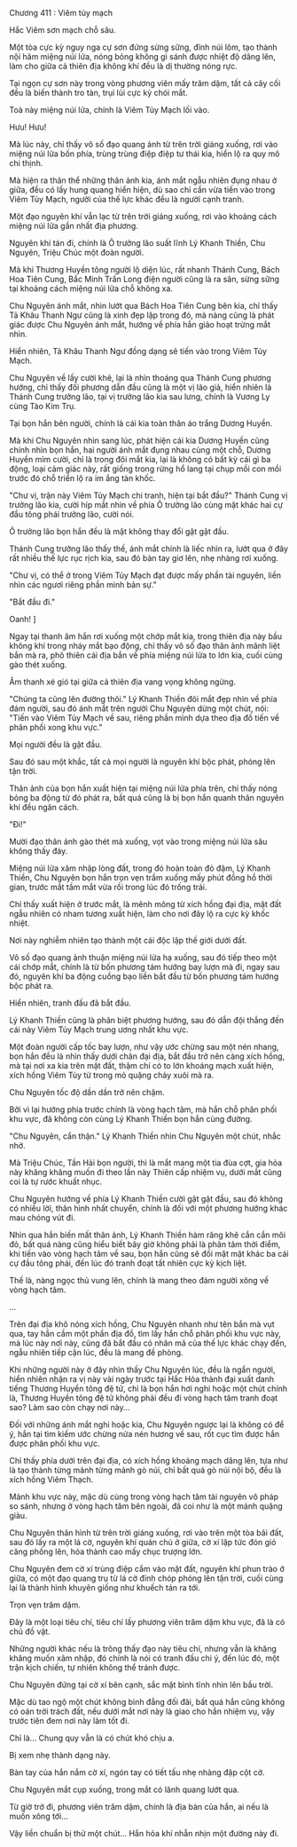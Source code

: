 




Chương 411 : Viêm tủy mạch


Hắc Viêm sơn mạch chỗ sâu.

Một tòa cực kỳ nguy nga cự sơn đứng sừng sững, đỉnh núi lõm, tạo thành nội hãm miệng núi lửa, nóng bỏng không gì sánh được nhiệt độ dâng lên, làm cho giữa cả thiên địa không khí đều là dị thường nóng rực.

Tại ngọn cự sơn này trong vòng phương viên mấy trăm dặm, tất cả cây cối đều là biến thành tro tàn, trụi lủi cực kỳ chói mắt.

Toà này miệng núi lửa, chính là Viêm Tủy Mạch lối vào.

Hưu! Hưu!

Mà lúc này, chỉ thấy vô số đạo quang ảnh từ trên trời giáng xuống, rơi vào miệng núi lửa bốn phía, trùng trùng điệp điệp tư thái kia, hiển lộ ra quy mô chi thịnh.

Mà hiện ra thân thể những thân ảnh kia, ánh mắt ngẫu nhiên đụng nhau ở giữa, đều có lấy hung quang hiển hiện, dù sao chỉ cần vừa tiến vào trong Viêm Tủy Mạch, người của thế lực khác đều là người cạnh tranh.

Một đạo nguyên khí vẫn lạc từ trên trời giáng xuống, rơi vào khoảng cách miệng núi lửa gần nhất địa phương.

Nguyên khí tán đi, chính là Ô trưởng lão suất lĩnh Lý Khanh Thiền, Chu Nguyên, Triệu Chúc một đoàn người.

Mà khi Thương Huyền tông người lộ diện lúc, rất nhanh Thánh Cung, Bách Hoa Tiên Cung, Bắc Minh Trấn Long điện người cũng là ra sân, sừng sững tại khoảng cách miệng núi lửa chỗ không xa.

Chu Nguyên ánh mắt, nhìn lướt qua Bách Hoa Tiên Cung bên kia, chỉ thấy Tả Khâu Thanh Ngư cũng là xinh đẹp lập trong đó, mà nàng cũng là phát giác được Chu Nguyên ánh mắt, hướng về phía hắn giảo hoạt trừng mắt nhìn.

Hiển nhiên, Tả Khâu Thanh Ngư đồng dạng sẽ tiến vào trong Viêm Tủy Mạch.

Chu Nguyên về lấy cười khẽ, lại là nhìn thoáng qua Thánh Cung phương hướng, chỉ thấy đối phương dẫn đầu cũng là một vị lão giả, hiển nhiên là Thánh Cung trưởng lão, tại vị trưởng lão kia sau lưng, chính là Vương Ly cùng Tào Kim Trụ.

Tại bọn hắn bên người, chính là cái kia toàn thân áo trắng Dương Huyền.

Mà khi Chu Nguyên nhìn sang lúc, phát hiện cái kia Dương Huyền cũng chính nhìn bọn hắn, hai người ánh mắt đụng nhau cùng một chỗ, Dương Huyền mỉm cười, chỉ là trong đôi mắt kia, lại là không có bất kỳ cái gì ba động, loại cảm giác này, rất giống trong rừng hổ lang tại chụp mồi con mồi trước đó chỗ triển lộ ra im ắng tàn khốc.

"Chư vị, trận này Viêm Tủy Mạch chi tranh, hiện tại bắt đầu?" Thánh Cung vị trưởng lão kia, cười híp mắt nhìn về phía Ô trưởng lão cùng mặt khác hai cự đầu tông phái trưởng lão, cười nói.

Ô trưởng lão bọn hắn đều là mặt không thay đổi gật gật đầu.

Thánh Cung trưởng lão thấy thế, ánh mắt chính là liếc nhìn ra, lướt qua ở đây rất nhiều thế lực rục rịch kia, sau đó bàn tay giơ lên, nhẹ nhàng rơi xuống.

"Chư vị, có thể ở trong Viêm Tủy Mạch đạt được mấy phần tài nguyên, liền nhìn các ngươi riêng phần mình bản sự."

"Bắt đầu đi."

Oanh! ]

Ngay tại thanh âm hắn rơi xuống một chớp mắt kia, trong thiên địa này bầu không khí trong nháy mắt bạo động, chỉ thấy vô số đạo thân ảnh mãnh liệt bắn mà ra, phô thiên cái địa bắn về phía miệng núi lửa to lớn kia, cuối cùng gào thét xuống.

Âm thanh xé gió tại giữa cả thiên địa vang vọng không ngừng.

"Chúng ta cũng lên đường thôi." Lý Khanh Thiền đôi mắt đẹp nhìn về phía đám người, sau đó ánh mắt trên người Chu Nguyên dừng một chút, nói: "Tiến vào Viêm Tủy Mạch về sau, riêng phần mình dựa theo địa đồ tiến về phân phối xong khu vực."

Mọi người đều là gật đầu.

Sau đó sau một khắc, tất cả mọi người là nguyên khí bộc phát, phóng lên tận trời.

Thân ảnh của bọn hắn xuất hiện tại miệng núi lửa phía trên, chỉ thấy nóng bỏng ba động từ đó phát ra, bất quá cũng là bị bọn hắn quanh thân nguyên khí đều ngăn cách.

"Đi!"

Mười đạo thân ảnh gào thét mà xuống, vọt vào trong miệng núi lửa sâu không thấy đáy.

Miệng núi lửa xâm nhập lòng đất, trong đó hoàn toàn đỏ đậm, Lý Khanh Thiền, Chu Nguyên bọn hắn trọn vẹn trầm xuống mấy phút đồng hồ thời gian, trước mắt tầm mắt vừa rồi trong lúc đó trống trải.

Chỉ thấy xuất hiện ở trước mắt, là mênh mông từ xích hồng đại địa, mặt đất ngẫu nhiên có nham tương xuất hiện, làm cho nơi đây lộ ra cực kỳ khốc nhiệt.

Nơi này nghiễm nhiên tạo thành một cái độc lập thế giới dưới đất.

Vô số đạo quang ảnh thuận miệng núi lửa hạ xuống, sau đó tiếp theo một cái chớp mắt, chính là từ bốn phương tám hướng bay lượn mà đi, ngay sau đó, nguyên khí ba động cuồng bạo liền bắt đầu từ bốn phương tám hướng bộc phát ra.

Hiển nhiên, tranh đấu đã bắt đầu.

Lý Khanh Thiền cũng là phân biệt phương hướng, sau đó dẫn đội thẳng đến cái này Viêm Tủy Mạch trung ương nhất khu vực.

Một đoàn người cấp tốc bay lượn, như vậy ước chừng sau một nén nhang, bọn hắn đều là nhìn thấy dưới chân đại địa, bắt đầu trở nên càng xích hồng, mà tại nơi xa kia trên mặt đất, thậm chí có to lớn khoáng mạch xuất hiện, xích hồng Viêm Tủy từ trong mỏ quặng chảy xuôi mà ra.

Chu Nguyên tốc độ dần dần trở nên chậm.

Bởi vì lại hướng phía trước chính là vòng hạch tâm, mà hắn chỗ phân phối khu vực, đã không còn cùng Lý Khanh Thiền bọn hắn cùng đường.

"Chu Nguyên, cẩn thận." Lý Khanh Thiền nhìn Chu Nguyên một chút, nhắc nhở.

Mà Triệu Chúc, Tần Hải bọn người, thì là mắt mang một tia đùa cợt, gia hỏa này khăng khăng muốn đi theo lần này Thiên cấp nhiệm vụ, dưới mắt cũng coi là tự rước khuất nhục.

Chu Nguyên hướng về phía Lý Khanh Thiền cười gật gật đầu, sau đó không có nhiều lời, thân hình nhất chuyển, chính là đối với một phương hướng khác mau chóng vút đi.

Nhìn qua hắn biến mất thân ảnh, Lý Khanh Thiền hàm răng khẽ cắn cắn môi đỏ, bất quá nàng cũng hiểu biết bây giờ không phải là phân tâm thời điểm, khi tiến vào vòng hạch tâm về sau, bọn hắn cũng sẽ đối mặt mặt khác ba cái cự đầu tông phái, đến lúc đó tranh đoạt tất nhiên cực kỳ kịch liệt.

Thế là, nàng ngọc thủ vung lên, chính là mang theo đám người xông về vòng hạch tâm.

...

Trên đại địa khô nóng xích hồng, Chu Nguyên nhanh như tên bắn mà vụt qua, tay hắn cầm một phần địa đồ, tìm lấy hắn chỗ phân phối khu vực này, mà lúc này nơi này, cũng đã bắt đầu có nhân mã của thế lực khác chạy đến, ngẫu nhiên tiếp cận lúc, đều là mang đề phòng.

Khi những người này ở đây nhìn thấy Chu Nguyên lúc, đều là ngẩn người, hiển nhiên nhận ra vị này vài ngày trước tại Hắc Hỏa thành đại xuất danh tiếng Thương Huyền tông đệ tử, chỉ là bọn hắn hơi nghi hoặc một chút chính là, Thương Huyền tông đệ tử không phải đều đi vòng hạch tâm tranh đoạt sao? Làm sao còn chạy nơi này...

Đối với những ánh mắt nghi hoặc kia, Chu Nguyên ngược lại là không có để ý, hắn tại tìm kiếm ước chừng nửa nén hương về sau, rốt cục tìm được hắn được phân phối khu vực.

Chỉ thấy phía dưới trên đại địa, có xích hồng khoáng mạch dâng lên, tựa như là tạo thành từng mảnh từng mảnh gò núi, chỉ bất quá gò núi nội bộ, đều là xích hồng Viêm Thạch.

Mảnh khu vực này, mặc dù cùng trong vòng hạch tâm tài nguyên vô pháp so sánh, nhưng ở vòng hạch tâm bên ngoài, đã coi như là một mảnh quặng giàu.

Chu Nguyên thân hình từ trên trời giáng xuống, rơi vào trên một tòa bãi đất, sau đó lấy ra một lá cờ, nguyên khí quán chú ở giữa, cờ xí lập tức đón gió căng phồng lên, hóa thành cao mấy chục trượng lớn.

Chu Nguyên đem cờ xí trùng điệp cắm vào mặt đất, nguyên khí phun trào ở giữa, có một đạo quang trụ từ lá cờ đỉnh chóp phóng lên tận trời, cuối cùng lại là thành hình khuyên giống như khuếch tán ra tới.

Trọn vẹn trăm dặm.

Đây là một loại tiêu chí, tiêu chí lấy phương viên trăm dặm khu vực, đã là có chủ đồ vật.

Những người khác nếu là trông thấy đạo này tiêu chí, nhưng vẫn là khăng khăng muốn xâm nhập, đó chính là nói có tranh đấu chi ý, đến lúc đó, một trận kịch chiến, tự nhiên không thể tránh được.

Chu Nguyên đứng tại cờ xí bên cạnh, sắc mặt bình tĩnh nhìn lên bầu trời.

Mặc dù tao ngộ một chút không bình đẳng đối đãi, bất quá hắn cũng không có oán trời trách đất, nếu dưới mắt nơi này là giao cho hắn nhiệm vụ, vậy trước tiên đem nơi này làm tốt đi.

Chỉ là... Chung quy vẫn là có chút khó chịu a.

Bị xem nhẹ thành dạng này.

Bàn tay của hắn nắm cờ xí, ngón tay có tiết tấu nhẹ nhàng đập cột cờ.

Chu Nguyên mắt cụp xuống, trong mắt có lãnh quang lướt qua.

Từ giờ trở đi, phương viên trăm dặm, chính là địa bàn của hắn, ai nếu là muốn xông tới...

Vậy liền chuẩn bị thử một chút... Hắn hỏa khí nhẫn nhịn một đường này đi.




